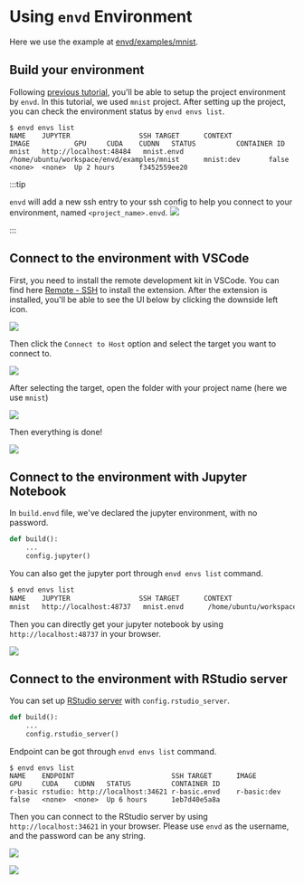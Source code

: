# Using `envd` Environment

Here we use the example at [envd/examples/mnist](https://github.com/tensorchord/envd/tree/main/examples/mnist).

## Build your environment

Following [previous tutorial](/guide/build-envd), you'll be able to setup the project environment by `envd`. In this tutorial, we used `mnist` project.
After setting up the project, you can check the environment status by `envd envs list`.

```
$ envd envs list
NAME    JUPYTER                 SSH TARGET      CONTEXT                                         IMAGE           GPU     CUDA    CUDNN   STATUS          CONTAINER ID 
mnist   http://localhost:48484   mnist.envd      /home/ubuntu/workspace/envd/examples/mnist      mnist:dev       false   <none>  <none>  Up 2 hours      f3452559ee20
```

:::tip

`envd` will add a new ssh entry to your ssh config to help you connect to your environment, named `<project_name>.envd`.
![](./assets/sshentry.jpg)

:::
## Connect to the environment with VSCode

First, you need to install the remote development kit in VSCode. You can find here [Remote - SSH](https://marketplace.visualstudio.com/items?itemName=ms-vscode-remote.remote-ssh) to install the extension. After the extension is installed, you'll be able to see the UI below by clicking the downside left icon.

![](./assets/vscodessh.png)

Then click the `Connect to Host` option and select the target you want to connect to.

![](./assets/pj.png)

After selecting the target, open the folder with your project name (here we use `mnist`)

![](./assets/openfolder.jpg)

Then everything is done!

![](./assets/done.jpg)
## Connect to the environment with Jupyter Notebook

In `build.envd` file, we've declared the jupyter environment, with no password.

```python
def build():
    ...
    config.jupyter()
```

You can also get the jupyter port through `envd envs list` command.

```bash
$ envd envs list
NAME    JUPYTER                 SSH TARGET      CONTEXT                                         IMAGE           GPU     CUDA    CUDNN   STATUS          CONTAINER ID 
mnist   http://localhost:48737   mnist.envd      /home/ubuntu/workspace/envd/examples/mnist      mnist:dev       false   <none>  <none>  Up 2 hours      f3452559ee20
```

Then you can directly get your jupyter notebook by using `http://localhost:48737` in your browser.

![](https://i.imgur.com/weg3v9p.png)

## Connect to the environment with RStudio server

You can set up [RStudio server](https://www.rstudio.com/products/rstudio/download-server/) with `config.rstudio_server`.

<custom-title title="build.envd">

```python
def build():
    ...
    config.rstudio_server()
```

</custom-title>

Endpoint can be got through `envd envs list` command.

```
$ envd envs list
NAME    ENDPOINT                        SSH TARGET      IMAGE           GPU     CUDA    CUDNN   STATUS          CONTAINER ID 
r-basic rstudio: http://localhost:34621 r-basic.envd    r-basic:dev     false   <none>  <none>  Up 6 hours      1eb7d40e5a8a
```

Then you can connect to the RStudio server by using `http://localhost:34621` in your browser. Please use `envd` as the username, and the password can be any string.

![](./assets/rstudio.png)

![](./assets/rstudio-main.png)
